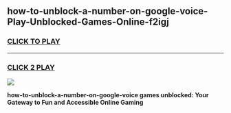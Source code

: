 
## how-to-unblock-a-number-on-google-voice-Play-Unblocked-Games-Online-f2igj
<h3>
<a href="https://premium76.site?title=how-to-unblock-a-number-on-google-voice&ref=25A">CLICK TO PLAY</a></h3>
<hr>

<h3>
<a href="https://premium76.site?title=how-to-unblock-a-number-on-google-voice&ref=25A">CLICK 2 PLAY</a>
  
</h3>

<a href="https://premium76.site?title=how-to-unblock-a-number-on-google-voice&ref=25A"><img src="https://clearcache.store/games.png"></a>


**how-to-unblock-a-number-on-google-voice games unblocked: Your Gateway to Fun and Accessible Online Gaming**
